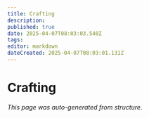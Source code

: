 ```yaml
---
title: Crafting
description: 
published: true
date: 2025-04-07T08:03:03.540Z
tags: 
editor: markdown
dateCreated: 2025-04-07T08:03:01.131Z
---
```


# Crafting

*This page was auto-generated from structure.*